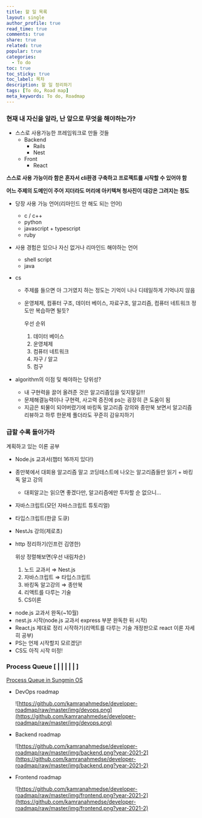 ```yaml
---
title: 할 일 목록
layout: single
author_profile: true
read_time: true
comments: true
share: true
related: true
popular: true
categories:
  - To do
toc: true
toc_sticky: true
toc_label: 목차
description: 할 일 정리하기
tags: [To do, Road map]
meta_keywords: To do, Roadmap
---
```


### 현재 내 자신을 알라, 난 앞으로 무엇을 해야하는가?

- 스스로 사용가능한 프레임워크로 만들 것들
  - Backend
    - Rails
    - Nest
  - Front
    - React

**스스로 사용 가능이라 함은 혼자서 cli환경 구축하고 프로젝트를 시작할 수 있어야 함**

**어느 주제의 도메인이 주어 지더라도 머리에 아키텍쳐 청사진이 대강은 그려지는 정도**

- 당장 사용 가능 언어(리마인드 안 해도 되는 언어)
  - c / c++
  - python
  - javascript + typescript
  - ruby

- 사용 경험은 있으나 자신 없거나 리마인드 해야하는 언어
  - shell script
  - java

- cs
  - 주제를 들으면 아 그거였지 하는 정도는 기억이 나나 디테일하게 기억나지 않음
  - 운영체제, 컴퓨터 구조, 데이터 베이스, 자료구조, 알고리즘, 컴퓨터 네트워크 정도만 복습하면 될듯?

    우선 순위

    1. 데이터 베이스
    2. 운영체제
    3. 컴퓨터 네트워크
    4. 자구 / 알고
    5. 컴구

- algorithm의 이점 및 해야하는 당위성?
  - 내 구현력을 끌어 올려준 것은 알고리즘임을 잊지말길!!!
  - 문제해결능력이나 구현력, 사고력 증진에 ps는 굉장히 큰 도움이 됨
  - 지금은 퇴물이 되어버렸기에 바킹독 알고리즘 강의와 종만북 보면서 알고리즘 리뷰하고 하루 한문제 풀더라도 꾸준히 감유지하기

### 급할 수록 돌아가라

 계획하고 있는 이론 공부
  - Node.js 교과서(챕터 16까지 있다!)
  - 종만북에서 대회용 알고리즘 말고 코딩테스트에 나오는 알고리즘들만 읽기 + 바킹독 알고 강의
    - 대회알고는 읽으면 좋겠다만, 알고리즘에만 투자할 순 없으니...
  - 자바스크립트(모던 자바스크립트 튜토리얼)
  - 타입스크립트(한글 도큐)
  - NestJs 강의(제로초)
  - http 정리하기(인프런 김영한)

    위상 정렬해보면(우선 내림차순)

    1. 노드 교과서 ⇒ Nest.js
    2. 자바스크립트 ⇒ 타입스크립트
    3. 바킹독 알고강의 ⇒ 종만북
    4. 리액트를 다루는 기술
    5. CS이론

+ node.js 교과서 완독(~10월)
+ nest.js 시작(node.js 교과서 express 부분 완독한 뒤 시작)
+ React.js 제대로 정리 시작하기(리액트를 다루는 기술 개정판으로 react 이론 자세히 공부)
+ PS는 언제 시작할지 모르겠당!
+ CS도 아직 시작 미정!

### Process Queue [    |    |    |     |     |    ]

[Process Queue in Sungmin OS](https://www.notion.so/016ede14f6c145a6bca57b544a9bb717)

- DevOps roadmap

    ![https://github.com/kamranahmedse/developer-roadmap/raw/master/img/devops.png](https://github.com/kamranahmedse/developer-roadmap/raw/master/img/devops.png)

- Backend roadmap

    ![https://github.com/kamranahmedse/developer-roadmap/raw/master/img/backend.png?year-2021-2](https://github.com/kamranahmedse/developer-roadmap/raw/master/img/backend.png?year-2021-2)

- Frontend roadmap

    ![https://github.com/kamranahmedse/developer-roadmap/raw/master/img/frontend.png?year-2021-2](https://github.com/kamranahmedse/developer-roadmap/raw/master/img/frontend.png?year-2021-2)
